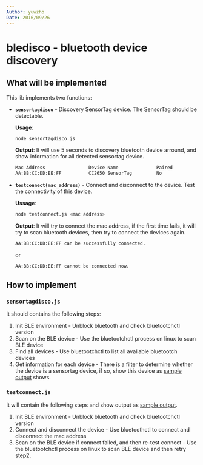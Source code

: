 ```yaml
---
Author: yuwzho
Date: 2016/09/26
---
```


# bledisco - bluetooth device discovery

## What will be implemented
This lib implements two functions:

* **`sensortagdisco`** - Discovery SensorTag device. The SensorTag should be detectable.
    
    **Usage**: 
    ``` bash
    node sensortagdisco.js
    ```

    <a id="disco-output-sample"></a>**Output**:
    It will use 5 seconds to discovery bluetooth device arround, and show information for all detected sensortag device.
    ``` bash
    Mac Address                Device Name        		Paired        	Connected
    AA:BB:CC:DD:EE:FF          CC2650 SensorTag         No 		        No
    ```

* **`testconnect(mac_address)`** - Connect and disconnect to the device. Test the connectivity of this device.

    **Ussage**:
    ``` bash
    node testconnect.js <mac address>
    ```

    <a id="connect-output-sample"></a>**Output**:
    It will try to connect the mac address, if the first time fails, it will try to scan bluetooth devices, then try to connect the devices again.
    ``` bash
    AA:BB:CC:DD:EE:FF can be successfully connected.
    ```
    or
    ``` bash
    AA:BB:CC:DD:EE:FF cannot be connected now.
    ```

## How to implement

### `sensortagdisco.js`
It should contains the following steps:

1. Init BLE environment - Unblock bluetooth and check bluetootchctl version
2. Scan on the BLE device - Use the bluetootchctl process on linux to scan BLE device
3. Find all devices - Use bluetootchctl to list all avaliable bluetootch devices
4. Get information for each device - There is a filter to determine whether the device is a sensortag device, if so, show this device as [sample output](#output-sample) shows.

### `testconnect.js`

It will contain the following steps and show output as [sample output](#connect-output-sample).

1. Init BLE environment - Unblock bluetooth and check bluetootchctl version
2. Connect and disconnect the device - Use bluetoothctl to connect and disconnect the mac address
3. Scan on the BLE device if connect failed, and then re-test connect - Use the bluetootchctl process on linux to scan BLE device and then retry step2. 